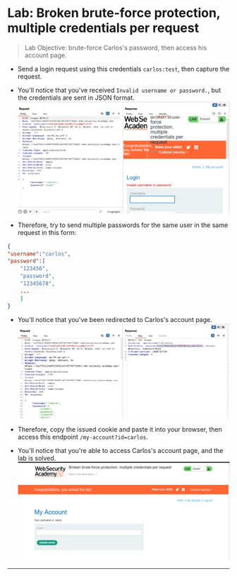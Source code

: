 # Lab: Broken brute-force protection, multiple credentials per request

> Lab Objective: brute-force Carlos's password, then access his account page.

- Send a login request using this credentials `carlos:test`, then capture the request.

- You'll notice that you've received `Invalid username or password.`, but the credentials are sent in JSON format.
  ![1st screenshot](./attachments/1.png)

- Therefore, try to send multiple passwords for the same user in the same request in this form:

```json
{
"username":"carlos",
"password":[
    "123456",
    "password",
    "12345678",
    ...
    ]
}
```

- You'll notice that you've been redirected to Carlos's account page.
  ![2nd screenshot](./attachments/2.png)

- Therefore, copy the issued cookie and paste it into your browser, then access this endpoint `/my-account?id=carlos`.

- You'll notice that you're able to access Carlos's account page, and the lab is solved.
  ![3rd screenshot](./attachments/3.png)

---
